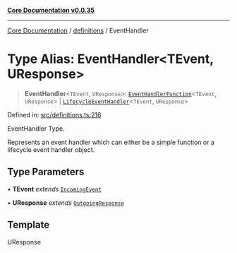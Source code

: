 [**Core Documentation v0.0.35**](../../README.md)

***

[Core Documentation](../../modules.md) / [definitions](../README.md) / EventHandler

# Type Alias: EventHandler\<TEvent, UResponse\>

> **EventHandler**\<`TEvent`, `UResponse`\>: [`EventHandlerFunction`](EventHandlerFunction.md)\<`TEvent`, `UResponse`\> \| [`LifecycleEventHandler`](../interfaces/LifecycleEventHandler.md)\<`TEvent`, `UResponse`\>

Defined in: [src/definitions.ts:216](https://github.com/stonemjs/core/blob/c9d95b58ccfb8efcaba0bed7bbf19084836cc28d/src/definitions.ts#L216)

EventHandler Type.

Represents an event handler which can either be a simple function or a lifecycle event handler object.

## Type Parameters

• **TEvent** *extends* [`IncomingEvent`](../../events/IncomingEvent/classes/IncomingEvent.md)

• **UResponse** *extends* [`OutgoingResponse`](../../events/OutgoingResponse/classes/OutgoingResponse.md)

## Template

UResponse
